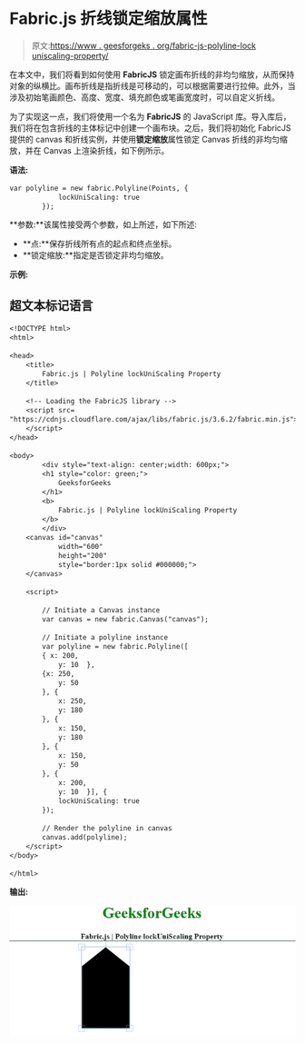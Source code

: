 # Fabric.js 折线锁定缩放属性

> 原文:[https://www . geesforgeks . org/fabric-js-polyline-lock uniscaling-property/](https://www.geeksforgeeks.org/fabric-js-polyline-lockuniscaling-property/)

在本文中，我们将看到如何使用 **FabricJS** 锁定画布折线的非均匀缩放，从而保持对象的纵横比。画布折线是指折线是可移动的，可以根据需要进行拉伸。此外，当涉及初始笔画颜色、高度、宽度、填充颜色或笔画宽度时，可以自定义折线。

为了实现这一点，我们将使用一个名为 **FabricJS** 的 JavaScript 库。导入库后，我们将在包含折线的主体标记中创建一个画布块。之后，我们将初始化 FabricJS 提供的 canvas 和折线实例，并使用**锁定缩放**属性锁定 Canvas 折线的非均匀缩放，并在 Canvas 上渲染折线，如下例所示。

**语法:**

```
var polyline = new fabric.Polyline(Points, { 
            lockUniScaling: true
        }); 

```

**参数:**该属性接受两个参数，如上所述，如下所述:

*   **点:**保存折线所有点的起点和终点坐标。
*   **锁定缩放:**指定是否锁定非均匀缩放。

**示例:**

## 超文本标记语言

```
<!DOCTYPE html> 
<html> 

<head> 
    <title> 
        Fabric.js | Polyline lockUniScaling Property 
    </title> 

    <!-- Loading the FabricJS library -->
    <script src= 
"https://cdnjs.cloudflare.com/ajax/libs/fabric.js/3.6.2/fabric.min.js"> 
    </script> 
</head> 

<body> 
        <div style="text-align: center;width: 600px;"> 
        <h1 style="color: green;"> 
            GeeksforGeeks 
        </h1> 
        <b> 
            Fabric.js | Polyline lockUniScaling Property 
        </b> 
        </div> 
    <canvas id="canvas"
            width="600"
            height="200"
            style="border:1px solid #000000;"> 
    </canvas> 

    <script> 

        // Initiate a Canvas instance 
        var canvas = new fabric.Canvas("canvas"); 

        // Initiate a polyline instance 
        var polyline = new fabric.Polyline([ 
        { x: 200, 
            y: 10  }, 
        {x: 250, 
            y: 50 
        }, { 
            x: 250, 
            y: 180 
        }, { 
            x: 150, 
            y: 180 
        }, { 
            x: 150, 
            y: 50 
        }, { 
            x: 200, 
            y: 10  }], { 
            lockUniScaling: true
        }); 

        // Render the polyline in canvas 
        canvas.add(polyline); 
    </script> 
</body> 

</html>
```

**输出:**

![](img/563789381595069745ab2b0c978ef5f5.png)